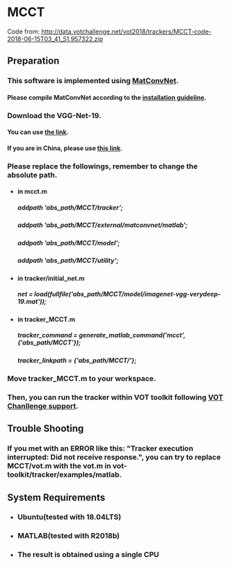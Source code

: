 # MCCT

Code from: http://data.votchallenge.net/vot2018/trackers/MCCT-code-2018-06-15T03_41_51.957322.zip



## Preparation

### This software is implemented using [MatConvNet](http://www.vlfeat.org/matconvnet/).

#### 			Please compile MatConvNet according to the [installation guideline](http://www.vlfeat.org/matconvnet/install/).

### Download the VGG-Net-19.

#### 			You can use [the link](https://uofi.box.com/shared/static/kxzjhbagd6ih1rf7mjyoxn2hy70hltpl.mat).

#### 			If you are in China, please use [this link](http://pan.baidu.com/s/1kU1Me5T).

### Please replace the followings, remember to change the absolute path.

- #### in mcct.m

   ##### addpath 'abs_path/MCCT/tracker';

   ##### addpath 'abs_path/MCCT/external/matconvnet/matlab';

   ##### addpath 'abs_path/MCCT/model';

   ##### addpath 'abs_path/MCCT/utility';

- #### in tracker/initial_net.m

  ##### net = load(fullfile('abs_path/MCCT/model/imagenet-vgg-verydeep-19.mat'));
  
- #### in tracker_MCCT.m

   ##### tracker_command = generate_matlab_command('mcct', {'abs_path/MCCT'});

   ##### tracker_linkpath = {'abs_path/MCCT/'};

### Move tracker_MCCT.m to your workspace.

### Then, you can run the tracker within VOT toolkit following [VOT Chanllenge support](http://www.votchallenge.net/howto/).



## Trouble Shooting

### If you met with an ERROR like this: "Tracker execution interrupted: Did not receive response.", you can try to replace MCCT/vot.m with the vot.m in vot-toolkit/tracker/examples/matlab.



## System Requirements

- ### Ubuntu(tested with 18.04LTS)

- ### MATLAB(tested with R2018b)

- ### The result is obtained using a single CPU

